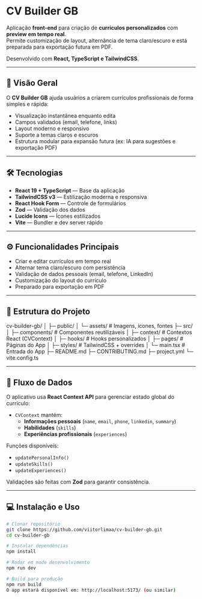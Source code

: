 # CV Builder GB

Aplicação **front-end** para criação de **currículos personalizados** com **preview em tempo real**.  
Permite customização de layout, alternância de tema claro/escuro e está preparada para exportação futura em PDF.  

Desenvolvido com **React, TypeScript e TailwindCSS**.

---

## 🚀 Visão Geral

O **CV Builder GB** ajuda usuários a criarem currículos profissionais de forma simples e rápida:
- Visualização instantânea enquanto edita
- Campos validados (email, telefone, links)
- Layout moderno e responsivo
- Suporte a temas claros e escuros
- Estrutura modular para expansão futura (ex: IA para sugestões e exportação PDF)

---

## 🛠 Tecnologias

- **React 19 + TypeScript** — Base da aplicação
- **TailwindCSS v3** — Estilização moderna e responsiva
- **React Hook Form** — Controle de formulários
- **Zod** — Validação dos dados
- **Lucide Icons** — Ícones estilizados
- **Vite** — Bundler e dev server rápido

---

## ⚙️ Funcionalidades Principais

- Criar e editar currículos em tempo real  
- Alternar tema claro/escuro com persistência  
- Validação de dados pessoais (email, telefone, LinkedIn)  
- Customização do layout do currículo  
- Preparado para exportação em PDF  

---

## 📁 Estrutura do Projeto

cv-builder-gb/
│
├─ public/
│ └─ assets/ # Imagens, ícones, fontes
├─ src/
│ ├─ components/ # Componentes reutilizáveis
│ ├─ context/ # Contextos React (CVContext)
│ ├─ hooks/ # Hooks personalizados
│ ├─ pages/ # Páginas do App
│ ├─ styles/ # TailwindCSS + overrides
│ └─ main.tsx # Entrada do App
├─ README.md
├─ CONTRIBUTING.md
├─ project.yml
└─ vite.config.ts

---

## 🔄 Fluxo de Dados

O aplicativo usa **React Context API** para gerenciar estado global do currículo:

- `CVContext` mantém:
  - **Informações pessoais** (`name`, `email`, `phone`, `linkedin`, `summary`)
  - **Habilidades** (`skills`)
  - **Experiências profissionais** (`experiences`)

Funções disponíveis:
- `updatePersonalInfo()`
- `updateSkills()`
- `updateExperiences()`

Validações são feitas com **Zod** para garantir consistência.

---

## 💻 Instalação e Uso

```bash
# Clonar repositório
git clone https://github.com/viitorlimaa/cv-builder-gb.git
cd cv-builder-gb

# Instalar dependências
npm install

# Rodar em modo desenvolvimento
npm run dev

# Build para produção
npm run build
O app estará disponível em: http://localhost:5173/ (ou similar)
